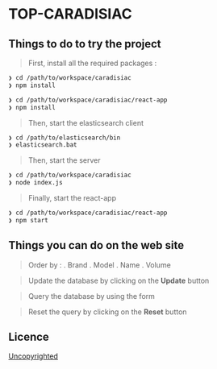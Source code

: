 # TOP-CARADISIAC

## Things to do to try the project
> First, install all the required packages :
```sh
❯ cd /path/to/workspace/caradisiac
❯ npm install
```

```sh
❯ cd /path/to/workspace/caradisiac/react-app
❯ npm install
```

> Then, start the elasticsearch client
```sh
❯ cd /path/to/elasticsearch/bin
❯ elasticsearch.bat
```

> Then, start the server
```sh
❯ cd /path/to/workspace/caradisiac
❯ node index.js
```

> Finally, start the react-app
```sh
❯ cd /path/to/workspace/caradisiac/react-app
❯ npm start
```

## Things you can do on the web site
> Order by :
  . Brand
  . Model
  . Name
  . Volume

> Update the database by clicking on the **Update** button

> Query the database by using the form

> Reset the query by clicking on the **Reset** button

## Licence

[Uncopyrighted](http://zenhabits.net/uncopyright/)
